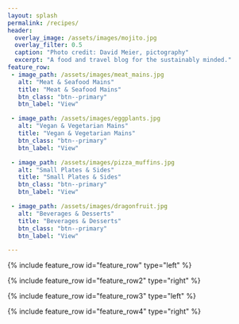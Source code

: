 ```yaml
---
layout: splash
permalink: /recipes/
header:
  overlay_image: /assets/images/mojito.jpg
  overlay_filter: 0.5
  caption: "Photo credit: David Meier, pictography"
  excerpt: "A food and travel blog for the sustainably minded."
feature_row:
 - image_path: /assets/images/meat_mains.jpg
   alt: "Meat & Seafood Mains"
   title: "Meat & Seafood Mains"
   btn_class: "btn--primary"
   btn_label: "View"

 - image_path: /assets/images/eggplants.jpg
   alt: "Vegan & Vegetarian Mains"  
   title: "Vegan & Vegetarian Mains"
   btn_class: "btn--primary"
   btn_label: "View"

 - image_path: /assets/images/pizza_muffins.jpg
   alt: "Small Plates & Sides"
   title: "Small Plates & Sides"
   btn_class: "btn--primary"
   btn_label: "View"

 - image_path: /assets/images/dragonfruit.jpg
   alt: "Beverages & Desserts"      
   title: "Beverages & Desserts"  
   btn_class: "btn--primary"
   btn_label: "View"

---
```




{% include feature_row id="feature_row" type="left" %}


{% include feature_row id="feature_row2" type="right" %}

{% include feature_row id="feature_row3" type="left" %}

{% include feature_row id="feature_row4" type="right" %}
